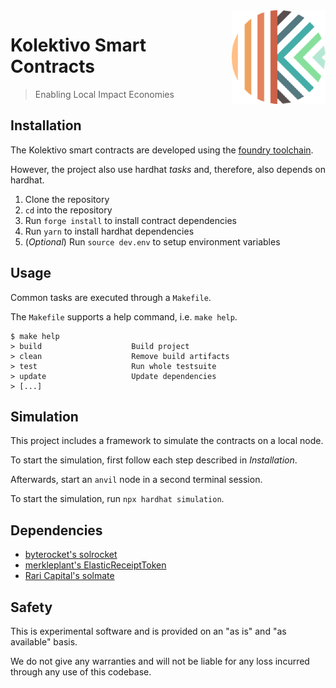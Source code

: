 <img align="right" width="150" height="150" top="100" src="./assets/kolektivo.png">

# Kolektivo Smart Contracts

> Enabling Local Impact Economies

## Installation

The Kolektivo smart contracts are developed using the [foundry toolchain](https://getfoundry.sh).

However, the project also use hardhat _tasks_ and, therefore, also depends on hardhat.

1. Clone the repository
2. `cd` into the repository
3. Run `forge install` to install contract dependencies
4. Run `yarn` to install hardhat dependencies
5. (_Optional_) Run `source dev.env` to setup environment variables

## Usage

Common tasks are executed through a `Makefile`.

The `Makefile` supports a help command, i.e. `make help`.

```
$ make help
> build                    Build project
> clean                    Remove build artifacts
> test                     Run whole testsuite
> update                   Update dependencies
> [...]
```

## Simulation

This project includes a framework to simulate the contracts on a local node.

To start the simulation, first follow each step described in _Installation_.

Afterwards, start an `anvil` node in a second terminal session.

To start the simulation, run `npx hardhat simulation`.

## Dependencies

- [byterocket's solrocket](https://github.com/byterocket/solrocket)
- [merkleplant's ElasticReceiptToken](https://github.com/pmerkleplant/elastic-receipt-token)
- [Rari Capital's solmate](https://github.com/rari-capital/solmate)

## Safety

This is experimental software and is provided on an "as is" and
"as available" basis.

We do not give any warranties and will not be liable for any loss incurred
through any use of this codebase.

